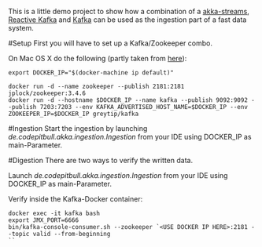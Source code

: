This is a little demo project to show how a combination of a [akka-streams](http://www.lightbend.com/activator/template/akka-stream-scala),
 [Reactive Kafka](https://github.com/akka/reactive-kafka) and [Kafka](https://kafka.apache.org/) can be used as the ingestion part
 of a fast data system.

#Setup
First you will have to set up a Kafka/Zookeeper combo.

On Mac OS X do the following (partly taken from [here](https://hub.docker.com/r/greytip/kafka/)):

```
export DOCKER_IP="$(docker-machine ip default)"

docker run -d --name zookeeper --publish 2181:2181 jplock/zookeeper:3.4.6
docker run -d --hostname $DOCKER_IP --name kafka --publish 9092:9092 --publish 7203:7203 --env KAFKA_ADVERTISED_HOST_NAME=$DOCKER_IP --env ZOOKEEPER_IP=$DOCKER_IP greytip/kafka
```

#Ingestion
Start the ingestion by launching _de.codepitbull.akka.ingestion.Ingestion_ from your IDE using DOCKER_IP as main-Parameter.

#Digestion
There are two ways to verify the written data.

Launch _de.codepitbull.akka.ingestion.Ingestion_ from your IDE using DOCKER_IP as main-Parameter.

Verify inside the Kafka-Docker container:
```
docker exec -it kafka bash
export JMX_PORT=6666
bin/kafka-console-consumer.sh --zookeeper `<USE DOCKER IP HERE>:2181 --topic valid --from-beginning
``